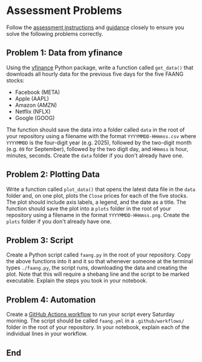 # Assessment Problems

Follow the [assessment instructions](assessment.md) and [guidance](guidance.ipynb) closely to ensure you solve the following problems correctly.

## Problem 1: Data from yfinance

Using the [yfinance](https://github.com/ranaroussi/yfinance) Python package, write a function called `get_data()` that downloads all hourly data for the previous five days for the five FAANG stocks:

- Facebook (META)
- Apple (AAPL)
- Amazon (AMZN)
- Netflix (NFLX)
- Google (GOOG)

The function should save the data into a folder called `data` in the root of your repository using a filename with the format `YYYYMMDD-HHmmss.csv` where `YYYYMMDD` is the four-digit year (e.g. 2025), followed by the two-digit month (e.g. `09` for September), followed by the two digit day, and `HHmmss` is hour, minutes, seconds.
Create the `data` folder if you don't already have one.

## Problem 2: Plotting Data

Write a function called `plot_data()` that opens the latest data file in the `data` folder and, on one plot, plots the `Close` prices for each of the five stocks.
The plot should include axis labels, a legend, and the date as a title.
The function should save the plot into a `plots` folder in the root of your repository using a filename in the format `YYYYMMDD-HHmmss.png`.
Create the `plots` folder if you don't already have one.

## Problem 3: Script

Create a Python script called `faang.py` in the root of your repository.
Copy the above functions into it and it so that whenever someone at the terminal types `./faang.py`, the script runs, downloading the data and creating the plot.
Note that this will require a shebang line and the script to be marked executable.
Explain the steps you took in your notebook.

## Problem 4: Automation

Create a [GitHub Actions workflow](https://docs.github.com/en/actions) to run your script every Saturday morning.
The script should be called `faang.yml` in a `.github/workflows/` folder in the root of your repository.
In your notebook, explain each of the individual lines in your workflow.

## End
